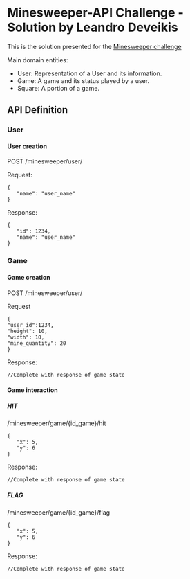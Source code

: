 # Minesweeper-API Challenge - Solution by Leandro Deveikis
This is the solution presented for the [Minesweeper challenge](challenge.md)

Main domain entities:
- User: Representation of a User and its information.
- Game: A game and its status played by a user.
- Square: A portion of a game. 

## API Definition
### User

#### User creation
POST /minesweeper/user/

Request:
```
{
   "name": "user_name"
}
```

Response:
``` 
{
   "id": 1234,
   "name": "user_name"
}
```

### Game

#### Game creation
POST /minesweeper/user/

Request
```
{
"user_id":1234,
"height": 10,
"width": 10,
"mine_quantity": 20
}     
```
Response:
```
//Complete with response of game state
```
#### Game interaction
##### HIT
/minesweeper/game/{id_game}/hit
```
{
   "x": 5,
   "y": 6
}
```

Response:
```
//Complete with response of game state
```
##### FLAG
/minesweeper/game/{id_game}/flag
```
{
   "x": 5,
   "y": 6
}
```

Response:
```
//Complete with response of game state
```